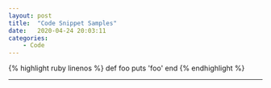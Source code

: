 ```yaml
---
layout: post
title:  "Code Snippet Samples"
date:   2020-04-24 20:03:11
categories:
	- Code
---
```



{% highlight ruby linenos %}
def foo
  puts 'foo'
end
{% endhighlight %}

---
